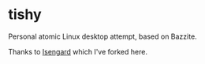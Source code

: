 # tishy

Personal atomic Linux desktop attempt, based on Bazzite.

Thanks to [Isengard](https://github.com/noelmiller/isengard) which I've forked here.
